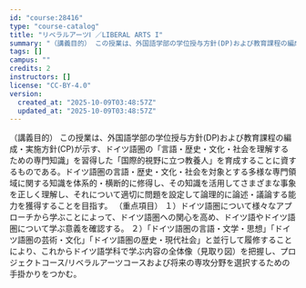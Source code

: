 ```yaml
---
id: "course:28416"
type: "course-catalog"
title: "リベラルアーツⅠ ／LIBERAL ARTS I"
summary: "（講義目的） この授業は、外国語学部の学位授与方針(DP)および教育課程の編成・実施方針(CP)が示す、ドイツ語圏の「言語・歴史・文化・社会を理解するための専門知識」を習得した「国際的視野に立つ教養人」を育成することに資するものである。ドイ…"
tags: []
campus: ""
credits: 2
instructors: []
license: "CC-BY-4.0"
version:
  created_at: "2025-10-09T03:48:57Z"
  updated_at: "2025-10-09T03:48:57Z"
---
```

（講義目的） この授業は、外国語学部の学位授与方針(DP)および教育課程の編成・実施方針(CP)が示す、ドイツ語圏の「言語・歴史・文化・社会を理解するための専門知識」を習得した「国際的視野に立つ教養人」を育成することに資するものである。ドイツ語圏の言語・歴史・文化・社会を対象とする多様な専門領域に関する知識を体系的・横断的に修得し、その知識を活用してさまざまな事象を正しく理解し、それについて適切に問題を設定して論理的に論述・議論する能力を獲得することを目指す。 （重点項目） １）ドイツ語圏について様々なアプローチから学ぶことによって、ドイツ語圏への関心を高め、ドイツ語やドイツ語圏について学ぶ意義を確認する。 ２）「ドイツ語圏の言語・文学・思想」「ドイツ語圏の芸術・文化」「ドイツ語圏の歴史・現代社会」と並行して履修することにより、これからドイツ語学科で学ぶ内容の全体像（見取り図）を把握し、プロジェクトコース/リベラルアーツコースおよび将来の専攻分野を選択するための手掛かりをつかむ。

